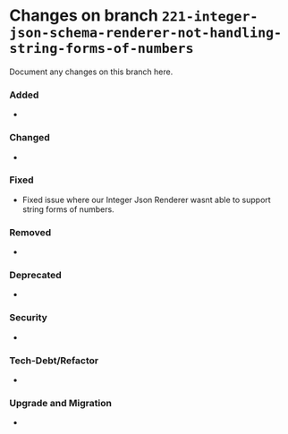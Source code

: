 # Changes on branch `221-integer-json-schema-renderer-not-handling-string-forms-of-numbers`
Document any changes on this branch here.
### Added
- 

### Changed
- 

### Fixed
- Fixed issue where our Integer Json Renderer wasnt able to support string forms of numbers. 

### Removed
- 

### Deprecated
- 

### Security
- 

### Tech-Debt/Refactor
- 

### Upgrade and Migration
- 
